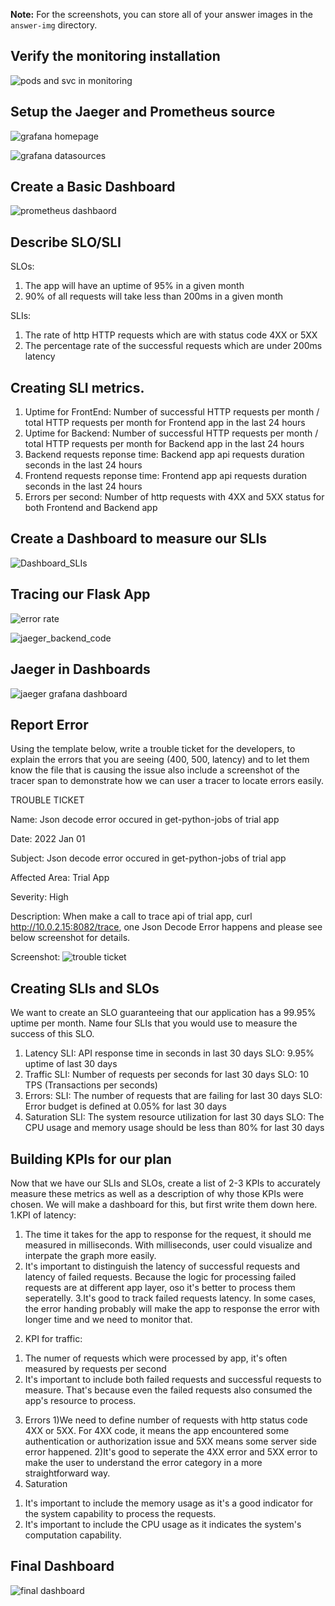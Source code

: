 **Note:** For the screenshots, you can store all of your answer images in the `answer-img` directory.

## Verify the monitoring installation

![pods and svc in monitoring](answer-img/pods_svc_monitoring.png)


## Setup the Jaeger and Prometheus source
![grafana homepage](answer-img/grafana_homepage.png)

![grafana datasources](answer-img/grafana_datasources.png)


## Create a Basic Dashboard
![prometheus dashbaord](answer-img/prometheus_dashboard.png)

## Describe SLO/SLI
SLOs:
1. The app will have an uptime of 95% in a given month
2. 90% of all requests will take less than 200ms in a given month

SLIs:
1. The rate of http HTTP requests which are with status code 4XX or 5XX
2. The percentage rate of the successful requests which are under 200ms latency

## Creating SLI metrics.
1. Uptime for FrontEnd: Number of successful HTTP requests per month / total HTTP requests per month for Frontend app in the last 24 hours
2. Uptime for Backend: Number of successful HTTP requests per month / total HTTP requests per month for Backend app in the last 24 hours
3. Backend requests reponse time: Backend app api requests duration seconds in the last 24 hours 
4. Frontend requests reponse time: Frontend app api requests duration seconds in the last 24 hours 
5. Errors per second: Number of http requests with 4XX and 5XX status for both Frontend and Backend app

## Create a Dashboard to measure our SLIs
![Dashboard_SLIs](answer-img/Dashboard_SLIs.png)

## Tracing our Flask App
![error rate](answer-img/jaeger_backend.png)

![jaeger_backend_code](answer-img/jaeger_backend_trace_code.png)

## Jaeger in Dashboards
![jaeger grafana dashboard](answer-img/jaeger_grafana_dashboard.png)

## Report Error
Using the template below, write a trouble ticket for the developers, to explain the errors that you are seeing (400, 500, latency) and to let them know the file that is causing the issue also include a screenshot of the tracer span to demonstrate how we can user a tracer to locate errors easily.

TROUBLE TICKET

Name: Json decode error occured in get-python-jobs of trial app

Date: 2022 Jan 01

Subject: Json decode error occured in get-python-jobs of trial app

Affected Area: Trial App

Severity: High

Description: When make a call to trace  api of trial app, curl http://10.0.2.15:8082/trace,  one Json Decode Error happens and please see below screenshot for details.

Screenshot: ![trouble ticket](answer-img/trouble_ticket.png)



## Creating SLIs and SLOs
We want to create an SLO guaranteeing that our application has a 99.95% uptime per month. Name four SLIs that you would use to measure the success of this SLO.

1. Latency
   SLI: API response time in seconds in last 30 days
   SLO: 9.95% uptime of last 30 days
2. Traffic
   SLI: Number of requests per seconds for last 30 days
   SLO: 10 TPS (Transactions per seconds)
3. Errors:
   SLI: The number of requests that are failing for last 30 days
   SLO: Error budget is defined at 0.05% for last 30 days
4. Saturation
   SLI: The system resource utilization for last 30 days
   SLO: The CPU usage and memory usage should be less than 80% for last 30 days



## Building KPIs for our plan
Now that we have our SLIs and SLOs, create a list of 2-3 KPIs to accurately measure these metrics as well as a description of why those KPIs were chosen. We will make a dashboard for this, but first write them down here.
1.KPI of latency:
  1) The time it takes for the app to response for the request, it should me measured in milliseconds. With milliseconds, user could visualize and interpate the graph more easily.
  2) It's important to distinguish the latency of successful requests and latency of failed requests. Because the logic for processing failed requests are at different app layer, oso it's better to process them seperatelly.
  3.It's good to track failed requests latency. In some cases, the error handing probably will make the app to response the error with longer time and we need to monitor that.
2. KPI for traffic:
  1) The numer of requests which were processed by app, it's often measured by requests per second
  2) It's important to include both failed requests and successful requests to measure. That's because even the failed requests also consumed the app's resource to process.
3. Errors
  1)We need to define number of requests with http status code 4XX or 5XX. For 4XX code, it means the app encountered some authentication or authorization issue and 5XX means some server side error happened.
  2)It's good to seperate the 4XX error and 5XX error to make the user to understand the error category in a more straightforward way.
4. Saturation
  1) It's important to include the memory usage as it's a good indicator for the system capability to process the requests.
  2) It's important to include the CPU usage as it indicates the system's computation capability.


## Final Dashboard
![final dashboard](answer-img/final_dashboard.png)
